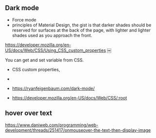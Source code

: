 ## Dark mode
- Force mode
- principles of Material Design, the gist is that darker shades should be reserved for surfaces at the back of the page, with lighter and lighter shades used as you approach the front.



https://developer.mozilla.org/en-US/docs/Web/CSS/Using_CSS_custom_properties
￼

You can get and set variable from CSS.
- CSS custom properties,
-

- https://ryanfeigenbaum.com/dark-mode/
- https://developer.mozilla.org/en-US/docs/Web/CSS/:root
##  hover over text
https://www.daniweb.com/programming/web-development/threads/251417/onmouseover-the-text-then-display-image


